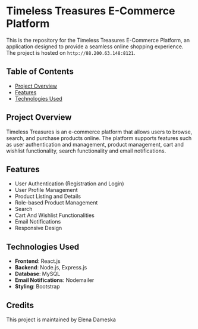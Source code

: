 # Timeless Treasures E-Commerce Platform

This is the repository for the Timeless Treasures E-Commerce Platform, an application designed to provide a seamless online shopping experience. The project is hosted on `http://88.200.63.148:8121`.

## Table of Contents

- [Project Overview](#project-overview)
- [Features](#features)
- [Technologies Used](#technologies-used)

## Project Overview

Timeless Treasures is an e-commerce platform that allows users to browse, search, and purchase products online. The platform supports features such as user authentication and management, product management, cart and wishlist functionality, search functionality and email notifications.

## Features

- User Authentication (Registration and Login)
- User Profile Management
- Product Listing and Details
- Role-based Product Management
- Search
- Cart And Wishlist Functionalities
- Email Notifications
- Responsive Design

## Technologies Used

- **Frontend**: React.js
- **Backend**: Node.js, Express.js
- **Database**: MySQL
- **Email Notifications**: Nodemailer
- **Styling**: Bootstrap

## Credits
This project is maintained by Elena Dameska

